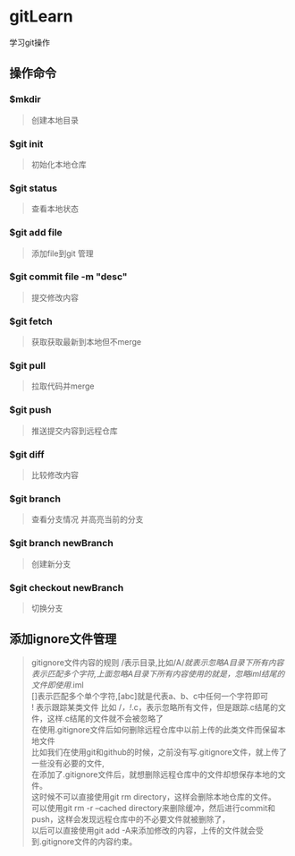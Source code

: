 # gitLearn
学习git操作
## 操作命令 
### $mkdir 
> 创建本地目录
### $git init 
> 初始化本地仓库
### $git status 
> 查看本地状态
### $git add file
>添加file到git 管理 
### $git commit file -m "desc" 
>提交修改内容
### $git fetch
>获取获取最新到本地但不merge 
### $git pull 
> 拉取代码并merge
### $git push
> 推送提交内容到远程仓库
### $git diff
> 比较修改内容
### $git branch
> 查看分支情况 并高亮当前的分支
### $git branch newBranch
> 创建新分支
### $git checkout newBranch
> 切换分支
## 添加ignore文件管理
> gitignore文件内容的规则
    /表示目录,比如/A/*就表示忽略A目录下所有内容  
    *表示匹配多个字符,上面忽略A目录下所有内容使用的就是*，忽略iml结尾的文件即使用*.iml  
    []表示匹配多个单个字符,[abc]就是代表a、b、c中任何一个字符即可  
    ! 表示跟踪某类文件 比如 /*，!*.c，表示忽略所有文件，但是跟踪.c结尾的文件，这样.c结尾的文件就不会被忽略了  
    在使用.gitignore文件后如何删除远程仓库中以前上传的此类文件而保留本地文件  
    比如我们在使用git和github的时候，之前没有写.gitignore文件，就上传了一些没有必要的文件,  
    在添加了.gitignore文件后，就想删除远程仓库中的文件却想保存本地的文件。  
    这时候不可以直接使用git rm directory，这样会删除本地仓库的文件。  
    可以使用git rm -r –cached directory来删除缓冲，然后进行commit和push，这样会发现远程仓库中的不必要文件就被删除了，  
    以后可以直接使用git add -A来添加修改的内容，上传的文件就会受到.gitignore文件的内容约束。

